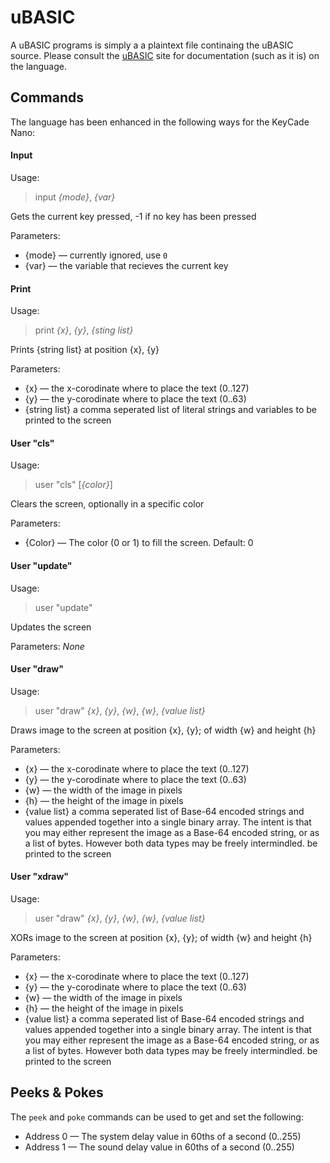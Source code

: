 uBASIC
======

A uBASIC programs is simply a a plaintext file continaing the uBASIC source.  Please consult the [uBASIC](https://github.com/jockm/ubasic) site for documentation (such as it is) on the language.


## Commands
The language has been enhanced in the following ways for the KeyCade Nano:

#### Input

Usage:
> input *{mode}*, *{var}*

Gets the current key pressed, -1 if no key has been pressed

Parameters:
* {mode} — currently ignored, use `0`
* {var} — the variable that recieves the current key 

#### Print

Usage:
> print *{x}*, *{y}*, *{sting list}*

Prints {string list} at position {x}, {y}

Parameters:
* {x} — the x-corodinate where to place the text (0..127)
* {y} — the y-corodinate where to place the text (0..63)
* {string list} a comma seperated list of literal strings and variables to 
  be printed to the screen

#### User "cls"

Usage:
> user "cls" [*{color}*]

Clears the screen, optionally in a specific color

Parameters:
* {Color} — The color (0 or 1) to fill the screen.  Default: 0  
  
#### User "update"

Usage:
> user "update"

Updates the screen

Parameters:
*None*  

#### User "draw"

Usage:
> user "draw" *{x}*, *{y}*, *{w}*, *{w}*, *{value list}*

Draws image to the screen at position {x}, {y}; of width {w} and height {h}

Parameters:
* {x} — the x-corodinate where to place the text (0..127)
* {y} — the y-corodinate where to place the text (0..63)
* {w} — the width of the image in pixels
* {h} — the height of the image in pixels
* {value list} a comma seperated list of Base-64 encoded strings and values
  appended together into a single binary array.  The intent is that you may 
  either represent the image as a Base-64 encoded string, or as a list of 
  bytes.  However both data types may be freely intermindled.
  be printed to the screen

#### User "xdraw"

Usage:
> user "draw" *{x}*, *{y}*, *{w}*, *{w}*, *{value list}*

XORs image to the screen at position {x}, {y}; of width {w} and height {h}

Parameters:
* {x} — the x-corodinate where to place the text (0..127)
* {y} — the y-corodinate where to place the text (0..63)
* {w} — the width of the image in pixels
* {h} — the height of the image in pixels
* {value list} a comma seperated list of Base-64 encoded strings and values
  appended together into a single binary array.  The intent is that you may 
  either represent the image as a Base-64 encoded string, or as a list of 
  bytes.  However both data types may be freely intermindled.
  be printed to the screen
  
## Peeks & Pokes
The `peek` and `poke` commands can be used to get and set the following:

* Address 0 — The system delay value in 60ths of a second (0..255)
* Address 1 — The sound delay value in 60ths of a second (0..255)